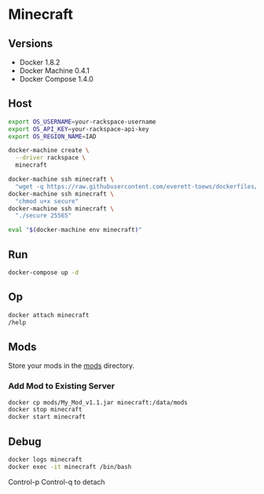 # Minecraft

## Versions

* Docker 1.8.2
* Docker Machine 0.4.1
* Docker Compose 1.4.0

## Host

```bash
export OS_USERNAME=your-rackspace-username
export OS_API_KEY=your-rackspace-api-key
export OS_REGION_NAME=IAD

docker-machine create \
  --driver rackspace \
  minecraft

docker-machine ssh minecraft \
  "wget -q https://raw.githubusercontent.com/everett-toews/dockerfiles/master/script/secure"
docker-machine ssh minecraft \
  "chmod u+x secure"
docker-machine ssh minecraft \
  "./secure 25565"

eval "$(docker-machine env minecraft)"
```

## Run

```bash
docker-compose up -d
```

## Op

```bash
docker attach minecraft
/help
```

## Mods

Store your mods in the [mods](mods) directory.

### Add Mod to Existing Server

```bash
docker cp mods/My_Mod_v1.1.jar minecraft:/data/mods
docker stop minecraft
docker start minecraft
```

## Debug

```bash
docker logs minecraft
docker exec -it minecraft /bin/bash
```

Control-p Control-q to detach
